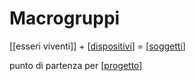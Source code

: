 # Macrogruppi


[[esseri viventi]] + [[dispositivi]] = [[soggetti]]

punto di partenza per [[progetto]]


[//begin]: # "Autogenerated link references for markdown compatibility"
[dispositivi]: dispositivi "Dispositivi"
[soggetti]: soggetti "Soggetti"
[progetto]: progetto "Progetto"
[//end]: # "Autogenerated link references"
